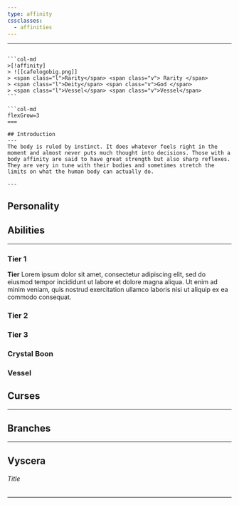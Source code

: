 ```yaml
---
type: affinity
cssclasses:
  - affinities
---
```


---

````col

```col-md
>[!affinity]
> ![[cafelogobig.png]]
> <span class="l">Rarity</span> <span class="v"> Rarity </span>
> <span class="l">Deity</span> <span class="v">God </span>
> <span class="l">Vessel</span> <span class="v">Vessel</span>
```

```col-md
flexGrow=3
===

## Introduction
---
The body is ruled by instinct. It does whatever feels right in the moment and almost never puts much thought into decisions. Those with a body affinity are said to have great strength but also sharp reflexes. They are very in tune with their bodies and sometimes stretch the limits on what the human body can actually do.

---
````

## Personality

## Abilities 
---

### Tier 1

**Tier**
Lorem ipsum dolor sit amet, consectetur adipiscing elit, sed do eiusmod tempor incididunt ut labore et dolore magna aliqua. Ut enim ad minim veniam, quis nostrud exercitation ullamco laboris nisi ut aliquip ex ea commodo consequat. 

### Tier 2


### Tier 3


### Crystal Boon


### Vessel


## Curses
---

## Branches
---

## Vyscera
######  Title
----